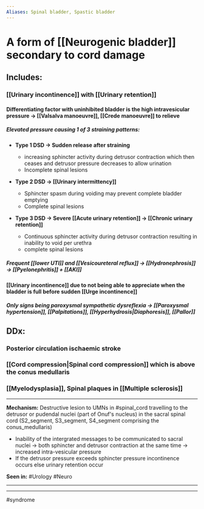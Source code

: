 ```yaml
---
Aliases: Spinal bladder, Spastic bladder
---
```

# A form of [[Neurogenic bladder]] secondary to cord damage
## Includes:
### [[Urinary incontinence]] with [[Urinary retention]]
#### Differentiating factor with uninhibited bladder is the high intravesicular pressure -> [[Valsalva manoeuvre]], [[Crede manoeuvre]] to relieve
##### Elevated pressure causing 1 of 3 straining patterns:
- **Type 1 DSD -> Sudden release after straining**
	- increasing sphincter activity during detrusor contraction which then ceases and detrusor pressure decreases to allow urination
	- Incomplete spinal lesions

- **Type 2 DSD -> [[Urinary intermittency]]**
	- Sphincter spasm during voiding may prevent complete bladder emptying
	- Complete spinal lesions

- **Type 3 DSD -> Severe [[Acute urinary retention]] -> [[Chronic urinary retention]]** 
	- Continuous sphincter activity during detrusor contraction resulting in inability to void per urethra
	- complete spinal lesions
##### Frequent [[lower UTI]] and [[Vesicoureteral reflux]] -> [[Hydronephrosis]] -> [[Pyelonephritis]] + [[AKI]]
#### [[Urinary incontinence]] due to not being able to appreciate when the bladder is full before sudden [[Urge incontinence]]
##### Only signs being paroxysmal sympathetic dysreflexia -> [[Paroxysmal hypertension]], [[Palpitations]], [[Hyperhydrosis|Diaphoresis]], [[Pallor]]


## DDx:
### Posterior circulation ischaemic stroke
### [[Cord compression|Spinal cord compression]] which is above the conus medullaris
### [[Myelodysplasia]], Spinal plaques in [[Multiple sclerosis]]

---
**Mechanism:** Destructive lesion to UMNs in #spinal_cord travelling to the detrusor or pudendal nuclei (part of Onuf's nucleus) in the sacral spinal cord (S2_segment, S3_segment, S4_segment comprising the conus_medullaris)
- Inability of the intergrated messages to be communicated to sacral nuclei -> both sphincter and detrusor contraction at the same time -> increased intra-vesicular pressure
-  If the detrusor pressure exceeds sphincter pressure incontinence occurs else urinary retention occur

**Seen in:** #Urology #Neuro  

---


---
#syndrome 